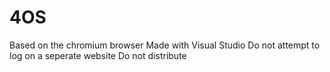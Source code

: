 # 4OS
Based on the chromium browser
Made with Visual Studio
Do not attempt to log on a seperate website
Do not distribute
